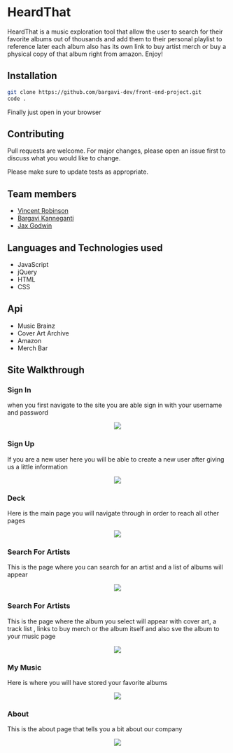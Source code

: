 # HeardThat

HeardThat is a music exploration tool that allow the
user to search for their favorite albums out of thousands 
and add them to their personal playlist to reference later
each album also has its own link to buy artist merch or buy 
a physical copy of that album right from amazon. Enjoy!

## Installation

```bash
git clone https://github.com/bargavi-dev/front-end-project.git
code .
```
Finally just open in your browser

## Contributing
Pull requests are welcome. For major changes, please open an issue first to discuss what you would like to change.

Please make sure to update tests as appropriate.

## Team members
* <a href="https://github.com/Varobinson">Vincent Robinson</a>
* <a href="https://github.com/bargavi-dev">Bargavi Kanneganti</a>
* <a href="https://github.com/JaxAttaxx">Jax Godwin</a>


## Languages and Technologies used
* JavaScript
* jQuery
* HTML
* CSS

## Api
* Music Brainz
* Cover Art Archive
* Amazon
* Merch Bar

## Site Walkthrough

### Sign In
when you first navigate to the site you 
are able sign in with your username 
and password

<p align='center'>
    <img src='./screenshots/signIn.png'></img>
</p>

### Sign Up
If you are a new user here you will be able
to create a new user after giving us 
a little information

<p align='center'>
    <img src='./screenshots/signUp.png'></img>
</p>

### Deck
Here is the main page you will navigate through
in order to reach all other pages 

<p align='center'>
    <img src='./screenshots/deck.png'></img>
</p>

### Search For Artists
This is the page where you can search for an artist 
and a list of albums will appear

<p align='center'>
    <img src='./screenshots/search.png'></img>
</p>

### Search For Artists
This is the page where the album you select will 
appear with cover art, a track list , links to buy
merch or the album itself and also sve the album to
your music page

<p align='center'>
    <img src='./screenshots/album.png'></img>
</p>

### My Music
Here is where you will have stored
your favorite albums 

<p align='center'>
    <img src='/screenshots/myMusic.png'></img>
</p>

### About
This is the about page that tells you a bit about 
our company


<p align='center'>
    <img src='/screenshots/about.png'></img>
</p>